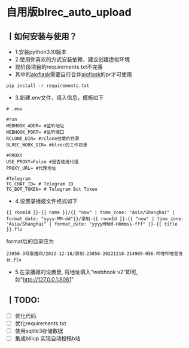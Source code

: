 # 自用版blrec_auto_upload

## 丨如何安装与使用？
+ 1.安装python3.10版本
+ 2.使用你喜欢的方式安装依赖，建议创建虚拟环境
+ 现阶段项目的requirements.txt不完善
+ 其中的[aioflask](https://github.com/miguelgrinberg/aioflask)需要自行合并[aioflask](https://github.com/miguelgrinberg/aioflask/pull/11)的pr才可使用
```text
pip install -r requirements.txt
```
+ 3.新建.env文件，填入信息，模板如下
```text
# .env

#run
WEBHOOK_ADDR= #监听地址
WEBHOOK_PORT= #监听端口
RCLONE_DIR= #rclone挂载的目录
BLREC_WORK_DIR= #blrec的工作目录

#PROXY
USE_PROXY=False #是否使用代理
PROXY_URL= #代理地址

#Telegram
TG_CHAT_ID= # Telegram ID
TG_BOT_TOKEN= # Telegram Bot Token
```
+ 4.设置录播姬文件格式如下
```text
{{ roomId }}-{{ name }}/{{ "now" | time_zone: "Asia/Shanghai" | format_date: "yyyy-MM-dd"}}/录制-{{ roomId }}-{{ "now" | time_zone: "Asia/Shanghai" | format_date: "yyyyMMdd-HHmmss-fff" }}-{{ title }}.flv
```
format后的目录应为
```text
23058-3号直播间/2022-12-18/录制-23058-20221218-214909-056-哔哩哔哩音悦台.flv
```
+ 5.在录播姬的设置里, 将地址填入"webhook v2"即可, 如"http://127.0.0.1:8081"

## 丨TODO:
+ [ ] 优化代码
+ [ ] 优化requirements.txt
+ [ ] 使用sqlite3存储数据
+ [ ] 集成biliup 实现自动投稿b站